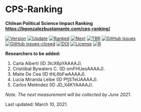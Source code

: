 # CPS-Ranking
**Chilean Political Science Impact Ranking** \
**https://bgonzalezbustamante.com/cps-ranking/**

[![Version](https://img.shields.io/badge/version-v3.2.3-blue.svg)](https://github.com/bgonzalezbustamante/CPS-Ranking/blob/master/changelog.txt) [![Update](https://img.shields.io/badge/latest%20release-March%202021-orange.svg)](https://bgonzalezbustamante.com/cps-ranking/series/2021-03-08-impact-ranking/) [![Ranked](https://img.shields.io/badge/cases%20ranked-153-brightgreen.svg)](https://bgonzalezbustamante.com/cps-ranking/series/2021-03-08-impact-ranking/) [![Next](https://img.shields.io/badge/next%20release-June%202021-red.svg)](https://github.com/bgonzalezbustamante/CPS-Ranking/blob/master/changelog.txt) [![TBR](https://img.shields.io/badge/to%20be%20ranked-5-yellow.svg)](https://github.com/bgonzalezbustamante/CPS-Ranking/blob/master/to-be-ranked.md) [![GitHub issues](https://img.shields.io/github/issues/bgonzalezbustamante/CPS-Ranking.svg)](https://github.com/bgonzalezbustamante/CPS-Ranking/issues/) [![GitHub issues-closed](https://img.shields.io/github/issues-closed/bgonzalezbustamante/CPS-Ranking.svg)](https://github.com/bgonzalezbustamante/CPS-Ranking/issues?q=is%3Aissue+is%3Aclosed) [![DOI](https://img.shields.io/badge/DOI-10.17605%2FOSF.IO%2FC8PRA-blue)](https://doi.org/10.17605/OSF.IO/C8PRA) [![License](https://img.shields.io/badge/license-CC--BY--4.0-black)](https://github.com/bgonzalezbustamante/CPS-Ranking/blob/master/LICENSE.txt) [![R](https://img.shields.io/badge/made%20with-R%20v4.0.2-1f425f.svg)](https://cran.r-project.org/)

**Researchers to be added:**

1. Carla Alberti (ID 3tcX6pYAAAAJ).
2. Cristóbal Bywaters C. (ID omFHUesAAAAJ).
3. Maite De Cea (ID tHL6bFwAAAAJ).
4. Lucia Miranda Leibe (ID PfjSTeUAAAAJ).
5. Carlos Meléndez (ID JD_X4KYAAAAJ).

*Note. The next measurement will be collected by June 2021.*

Last updated: March 10, 2021.
